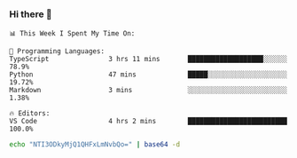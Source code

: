 ### Hi there 👋

<!--START_SECTION:waka-->
```text
📊 This Week I Spent My Time On: 

💬 Programming Languages: 
TypeScript               3 hrs 11 mins       ███████████████████░░░░░░   78.9% 
Python                   47 mins             █████░░░░░░░░░░░░░░░░░░░░   19.72% 
Markdown                 3 mins              ░░░░░░░░░░░░░░░░░░░░░░░░░   1.38%

🔥 Editors: 
VS Code                  4 hrs 2 mins        █████████████████████████   100.0%
```


<!--END_SECTION:waka-->

```bash
echo "NTI3ODkyMjQ1QHFxLmNvbQo=" | base64 -d
```
